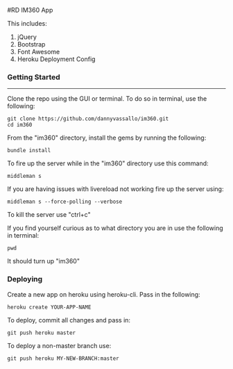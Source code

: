 #RD IM360 App

This includes:

1. jQuery
2. Bootstrap
3. Font Awesome
4. Heroku Deployment Config


### Getting Started

------------------------
Clone the repo using the GUI or terminal. To do so in terminal, use the following:
```shell
git clone https://github.com/dannyvassallo/im360.git
cd im360
```

From the "im360" directory, install the gems by running the following:
```shell
bundle install
```

To fire up the server while in the "im360" directory use this command:
```shell
middleman s
```

If you are having issues with livereload not working fire up the server using:
```shell
middleman s --force-polling --verbose
```

To kill the server use "ctrl+c"

If you find yourself curious as to what directory you are in use the following in terminal:
```shell
pwd
```
It should turn up "im360"

### Deploying

Create a new app on heroku using heroku-cli. Pass in the following:
```shell
heroku create YOUR-APP-NAME
```

To deploy, commit all changes and pass in:
```shell
git push heroku master
```

To deploy a non-master branch use:
```shell
git push heroku MY-NEW-BRANCH:master
```
